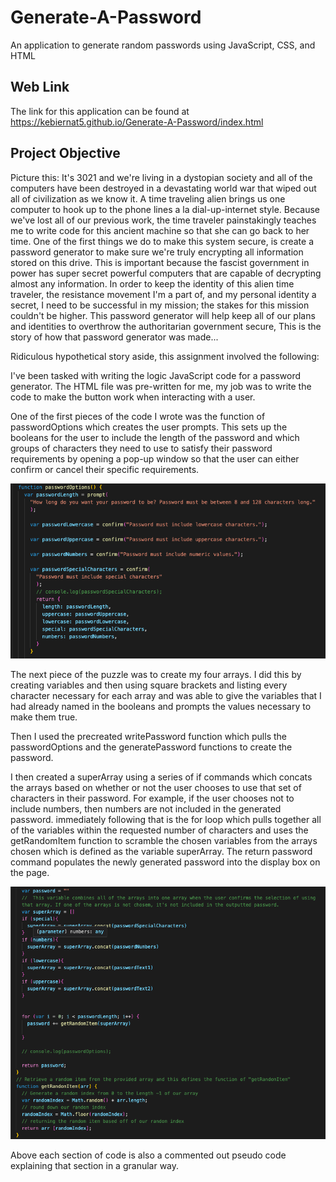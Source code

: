 # Generate-A-Password
An application to generate random passwords using JavaScript, CSS, and HTML
## Web Link
The link for this application can be found at https://kebiernat5.github.io/Generate-A-Password/index.html

## Project Objective

Picture this: It's 3021 and we're living in a dystopian society and all of the computers have been destroyed in a devastating world war that wiped out all of civilization as we know it. A time traveling alien brings us one computer to hook up to the phone lines a la dial-up-internet style. Because we've lost all of our previous work, the time traveler painstakingly teaches me to write code for this ancient machine so that she can go back to her time. One of the first things we do to make this system secure, is create a password generator to make sure we're truly encrypting all information stored on this drive. This is important because the fascist government in power has super secret powerful computers that are capable of decrypting almost any information. In order to keep the identity of this alien time traveler, the resistance movement I'm a part of, and my personal identity a secret, I need to be successful in my mission; the stakes for this mission couldn't be higher. This password generator will help keep all of our plans and identities to overthrow the authoritarian government secure, This is the story of how that password generator was made...

Ridiculous hypothetical story aside, this assignment involved the following:

I've been tasked with writing the logic JavaScript code for a password generator. The HTML file was pre-written for me, my job was to write the code to make the button work when interacting with a user.

One of the first pieces of the code I wrote was the function of passwordOptions which creates the user prompts. This sets up the booleans for the user to include the length of the password and which groups of characters they need to use to satisfy their password requirements by opening a pop-up window so that the user can either confirm or cancel their specific requirements.

![Screen Shot](https://github.com/kebiernat5/Generate-A-Password/blob/main/Password-Options.png?raw=true)

The next piece of the puzzle was to create my four arrays. I did this by creating variables and then using square brackets and listing every character necessary for each array and was able to give the variables that I had already named in the booleans and prompts the values necessary to make them true.

Then I used the precreated writePassword function which pulls the passwordOptions and the generatePassword functions to create the password.

I then created a superArray using a series of if commands which concats the arrays based on whether or not the user chooses to use that set of characters in their password. For example, if the user chooses not to include numbers, then numbers are not included in the generated password. immediately following that is the for loop which pulls together all of the variables within the requested number of characters and uses the getRandomItem function to scramble the chosen variables from the arrays chosen which is defined as the variable superArray. The return password command populates the newly generated password into the display box on the page.

![Screen Shot](https://github.com/kebiernat5/Generate-A-Password/blob/main/Super-Arrays.png?raw=true)

Above each section of code is also a commented out pseudo code explaining that section in a granular way.






